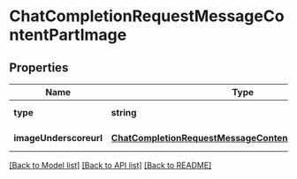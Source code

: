 # ChatCompletionRequestMessageContentPartImage

## Properties
Name | Type | Description | Notes
------------ | ------------- | ------------- | -------------
**type** | **string** |  | [default to null]
**imageUnderscoreurl** | [**ChatCompletionRequestMessageContentPartImageImageUrl**](ChatCompletionRequestMessageContentPartImageImageUrl.md) |  | [default to null]

[[Back to Model list]](../README.md#documentation-for-models) [[Back to API list]](../README.md#documentation-for-api-endpoints) [[Back to README]](../README.md)


